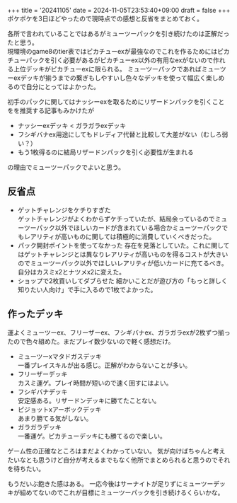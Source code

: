 +++
title = '20241105'
date = 2024-11-05T23:53:40+09:00
draft = false
+++
ポケポケを3日ほどやったので現時点での感想と反省をまとめておく。  

各所で言われていることではあるがミューツーパックを引き続けたのは正解だったと思う。  
現環境のgame8のtier表ではピカチューexが最強なのでこれを作るためにはピカチューパックを引く必要があるがピカチューex以外の有用なexがないので作れる上位デッキがピカチューexに限られる。
ミューツーパックであればミューツーexデッキが揃うまでの繋ぎもしやすいし色々なデッキを使って幅広く楽しめるので自分にとってはよかった。

初手のパックに関してはナッシーexを取るためにリザードンパックを引くことをを推奨する記事もみかけたが  
- ナッシーexデッキ < ガラガラexデッキ
- フシギバナex用途にしてもドレディア代替と比較して大差がない（むしろ弱い？）
- もう1枚得るのに結局リザードンパックを引く必要性が生まれる  

の理由でミューツーパックでよいと思う。

## 反省点
- ゲットチャレンジをケチりすぎた  
ゲットチャレンジがよくわからずケチっていたが、結局余っているのでミューツーパック以外でほしいカードが含まれている場合かミューツーパックでもレアリティが高いものに関しては積極的に消費していくべきだった。
- パック開封ポイントを使ってなかった
存在を見落としていた。これに関してはゲットチャレンジとは異なりレアリティが高いものを得るコストが大きいのでミューツーパック以外でほしいレアリティが低いカードに充てるべき。自分はカスミx2とナツメx2に変えた。
- ショップで2枚買いしてダブらせた
細かいことだが遊び方の「もっと詳しく知りたい人向け」で手に入るので1枚でよかった。

## 作ったデッキ
運よくミューツーex、フリーザーex、フシギバナex、ガラガラexが2枚ずつ揃ったので色々組めた。まだプレイ数少ないので軽く感想だけ。
- ミューツーxマタドガスデッキ  
一番プレイスキルが出る感じ。正解がわからないことが多い。
- フリーザーデッキ  
カスミ運ゲ。プレイ時間が短いので速く回すにはよい。
- フシギバナデッキ  
安定感ある。リザードンデッキに勝てたことない。
- ピジョットxアーボックデッキ  
あまり勝てる気がしない。
- ガラガラデッキ  
一番運ゲ。ピカチューデッキにも勝てるので楽しい。  

ゲーム性の正確なところはまだよくわかっていない。
気が向けばちゃんと考えたいなとも思うけど自分が考えるまでもなく他所でまとめられると思うのでそれを待ちたい。  

もうだいぶ飽きた感はある。
一応今後はサーナイトが足りずにミューツーデッキが組めてないのでこれが目標にミューツーパックを引き続けるくらいかな。
